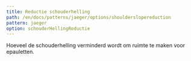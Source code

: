 ```yaml
---
title: Reductie schouderhelling
path: /en/docs/patterns/jaeger/options/shoulderslopereduction
pattern: jaeger
option: schouderHellingReductie
---
```


Hoeveel de schouderhelling verminderd wordt om ruimte te maken voor epauletten.